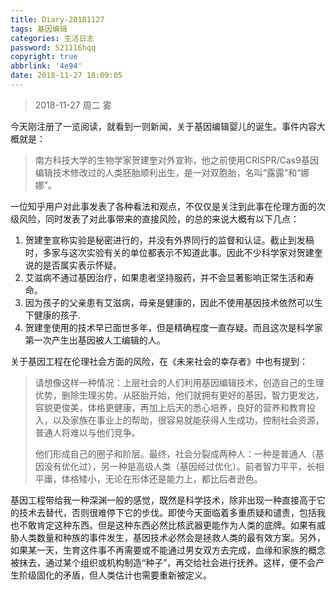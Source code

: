 ```yaml
---
title: Diary-20181127
tags: 基因编辑
categories: 生活日志
password: 521116hqq
copyright: true
abbrlink: '4e94'
date: 2018-11-27 18:09:05
---
```


> 2018-11-27              周二             雾

<!-- more -->

今天刚注册了一览阅读，就看到一则新闻，关于基因编辑婴儿的诞生。事件内容大概就是：

> 南方科技大学的生物学家贺建奎对外宣称，他之前使用CRISPR/Cas9基因编辑技术修改过的人类胚胎顺利出生，是一对双胞胎，名叫“露露”和“娜娜”。

一位知乎用户对此事发表了各种看法和观点，不仅仅是关注到此事在伦理方面的次级风险，同时发表了对此事带来的直接风险，的总的来说大概有以下几点：

1. 贺建奎宣称实验是秘密进行的，并没有外界同行的监督和认证。截止到发稿时，多家与这次实验有关的单位都表示不知道此事。因此不少科学家对贺建奎说的是否属实表示怀疑。
2. 艾滋病不通过基因治疗，如果患者坚持服药，并不会显著影响正常生活和寿命。
3. 因为孩子的父亲患有艾滋病，母亲是健康的，因此不使用基因技术依然可以生下健康的孩子.
4. 贺建奎使用的技术早已面世多年，但是精确程度一直存疑。而且这次是科学家第一次产生出基因被人工编辑的人。

关于基因工程在伦理社会方面的风险，在《未来社会的幸存者》中也有提到：

> 请想像这样一种情况：上层社会的人们利用基因编辑技术，创造自己的生理优势，删除生理劣势。从胚胎开始，他们就拥有更好的基因，智力更发达，容貌更俊美，体格更健康，再加上后天的悉心培养，良好的营养和教育投入，以及家族在事业上的帮助，很容易就能获得人生成功，控制社会资源，普通人将难以与他们竞争。
>
> 他们形成自己的圈子和阶层。最终，社会分裂成两种人：一种是普通人（基因没有优化过），另一种是高级人类（基因经过优化）。前者智力平平，长相平庸，体格矮小，无论在形体还是能力上，都比后者逊色。

基因工程带给我一种深渊一般的感觉，既然是科学技术，除非出现一种直接高于它的技术去替代，否则很难停下它的步伐。即使今天面临着多重质疑和谴责，包括我也不敢肯定这种东西。但是这种东西必然比核武器更能作为人类的底牌。如果有威胁人类数量和种族的事件发生，基因技术必然会是拯救人类的最有效方案。另外，如果某一天，生育这件事不再需要或不能通过男女双方去完成，血缘和家族的概念被抹去，通过某个组织或机构制造“种子”，再交给社会进行抚养。这样，便不会产生阶级固化的矛盾，但人类估计也需要重新被定义。
